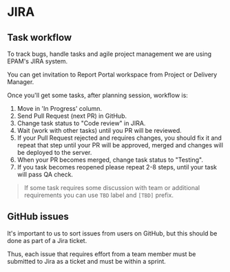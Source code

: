 # JIRA

## Task workflow

To track bugs, handle tasks and agile project management we are using EPAM's JIRA system.

You can get invitation to Report Portal workspace from Project or Delivery Manager.

Once you'll get some tasks, after planning session, workflow is:

1.  Move in 'In Progress' column.
1.  Send Pull Request (next PR) in GitHub.
1.  Change task status to "Code review" in JIRA.
1.  Wait (work with other tasks) until you PR will be reviewed.
1.  If your Pull Request rejected and requires changes, you should fix it and repeat that step until your PR will be approved, merged and changes will be deployed to the server.
1.  When your PR becomes merged, change task status to "Testing".
1.  If you task becomes reopened please repeat 2-8 steps, until your task will pass QA check.

> If some task requires some discussion with team or additional requirements you can use `TBD` label and `[TBD]` prefix.

## GitHub issues

It's important to us to sort issues from users on GitHub, but this should be done as part of a Jira ticket.

Thus, each issue that requires effort from a team member must be submitted to Jira as a ticket and must be within a sprint.
